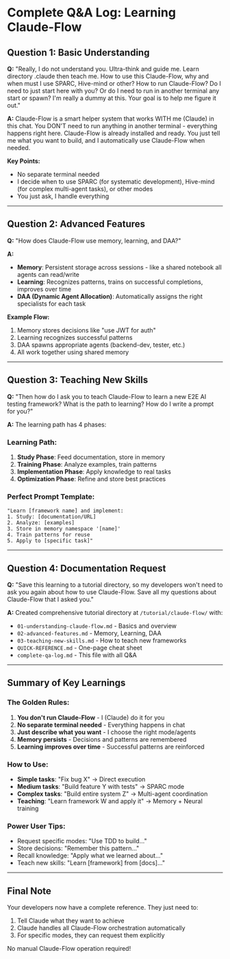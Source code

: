 # Complete Q&A Log: Learning Claude-Flow

## Question 1: Basic Understanding
**Q:** "Really, I do not understand you. Ultra-think and guide me. Learn directory .claude then teach me. How to use this Claude-Flow, why and when must I use SPARC, Hive-mind or other? How to run Claude-Flow? Do I need to just start here with you? Or do I need to run in another terminal any start or spawn? I'm really a dummy at this. Your goal is to help me figure it out."

**A:** Claude-Flow is a smart helper system that works WITH me (Claude) in this chat. You DON'T need to run anything in another terminal - everything happens right here. Claude-Flow is already installed and ready. You just tell me what you want to build, and I automatically use Claude-Flow when needed.

**Key Points:**
- No separate terminal needed
- I decide when to use SPARC (for systematic development), Hive-mind (for complex multi-agent tasks), or other modes
- You just ask, I handle everything

---

## Question 2: Advanced Features
**Q:** "How does Claude-Flow use memory, learning, and DAA?"

**A:**
- **Memory**: Persistent storage across sessions - like a shared notebook all agents can read/write
- **Learning**: Recognizes patterns, trains on successful completions, improves over time
- **DAA (Dynamic Agent Allocation)**: Automatically assigns the right specialists for each task

**Example Flow:**
1. Memory stores decisions like "use JWT for auth"
2. Learning recognizes successful patterns
3. DAA spawns appropriate agents (backend-dev, tester, etc.)
4. All work together using shared memory

---

## Question 3: Teaching New Skills
**Q:** "Then how do I ask you to teach Claude-Flow to learn a new E2E AI testing framework? What is the path to learning? How do I write a prompt for you?"

**A:** The learning path has 4 phases:

### Learning Path:
1. **Study Phase**: Feed documentation, store in memory
2. **Training Phase**: Analyze examples, train patterns
3. **Implementation Phase**: Apply knowledge to real tasks
4. **Optimization Phase**: Refine and store best practices

### Perfect Prompt Template:
```
"Learn [framework name] and implement:
1. Study: [documentation/URL]
2. Analyze: [examples]
3. Store in memory namespace '[name]'
4. Train patterns for reuse
5. Apply to [specific task]"
```

---

## Question 4: Documentation Request
**Q:** "Save this learning to a tutorial directory, so my developers won't need to ask you again about how to use Claude-Flow. Save all my questions about Claude-Flow that I asked you."

**A:** Created comprehensive tutorial directory at `/tutorial/claude-flow/` with:
- `01-understanding-claude-flow.md` - Basics and overview
- `02-advanced-features.md` - Memory, Learning, DAA
- `03-teaching-new-skills.md` - How to teach new frameworks
- `QUICK-REFERENCE.md` - One-page cheat sheet
- `complete-qa-log.md` - This file with all Q&A

---

## Summary of Key Learnings

### The Golden Rules:
1. **You don't run Claude-Flow** - I (Claude) do it for you
2. **No separate terminal needed** - Everything happens in chat
3. **Just describe what you want** - I choose the right mode/agents
4. **Memory persists** - Decisions and patterns are remembered
5. **Learning improves over time** - Successful patterns are reinforced

### How to Use:
- **Simple tasks**: "Fix bug X" → Direct execution
- **Medium tasks**: "Build feature Y with tests" → SPARC mode
- **Complex tasks**: "Build entire system Z" → Multi-agent coordination
- **Teaching**: "Learn framework W and apply it" → Memory + Neural training

### Power User Tips:
- Request specific modes: "Use TDD to build..."
- Store decisions: "Remember this pattern..."
- Recall knowledge: "Apply what we learned about..."
- Teach new skills: "Learn [framework] from [docs]..."

---

## Final Note
Your developers now have a complete reference. They just need to:
1. Tell Claude what they want to achieve
2. Claude handles all Claude-Flow orchestration automatically
3. For specific modes, they can request them explicitly

No manual Claude-Flow operation required!